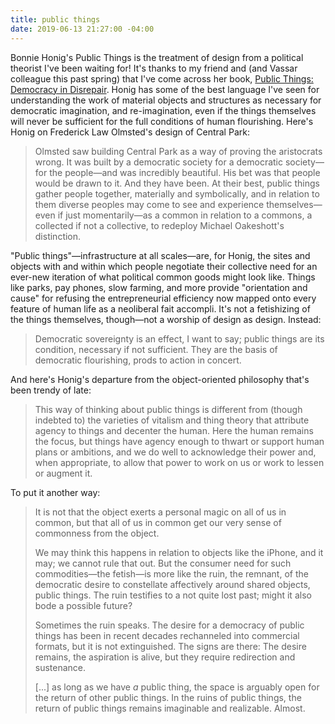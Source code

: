 ```yaml
---
title: public things
date: 2019-06-13 21:27:00 -04:00
---
```


Bonnie Honig's Public Things is the treatment of design from a political theorist I've been waiting for! It's thanks to my friend and (and Vassar colleague this past spring) that I've come across her book, [Public Things: Democracy in Disrepair](https://www.indiebound.org/book/9780823276417). Honig has some of the best language I've seen for understanding the work of material objects and structures as necessary for democratic imagination, and re-imagination, even if the things themselves will never be sufficient for the full conditions of human flourishing. Here's Honig on Frederick Law Olmsted's design of Central Park:

>Olmsted saw building Central Park as a way of proving the aristocrats wrong. It was built by a democratic society for a democratic society—for the people—and was incredibly beautiful. His bet was that people would be drawn to it. And they have been. At their best, public things gather people together, materially and symbolically, and in relation to them diverse peoples may come to see and experience themselves—even if just momentarily—as a common in relation to a commons, a collected if not a collective, to redeploy Michael Oakeshott's distinction.

"Public things"—infrastructure at all scales—are, for Honig, the sites and objects with and within which people negotiate their collective need for an ever-new iteration of what political common goods might look like. Things like parks, pay phones, slow farming, and more provide "orientation and cause" for refusing the entrepreneurial efficiency now mapped onto every feature of human life as a neoliberal fait accompli. It's not a fetishizing of the things themselves, though—not a worship of design as design. Instead:

>Democratic sovereignty is an effect, I want to say; public things are its condition, necessary if not sufficient. They are the basis of democratic flourishing, prods to action in concert.

And here's Honig's departure from the object-oriented philosophy that's been trendy of late:

>This way of thinking about public things is different from (though indebted to) the varieties of vitalism and thing theory that attribute agency to things and decenter the human. Here the human remains the focus, but things have agency enough to thwart or support human plans or ambitions, and we do well to acknowledge their power and, when appropriate, to allow that power to work on us or work to lessen or augment it.

To put it another way:

>It is not that the object exerts a personal magic on all of us in common, but that all of us in common get our very sense of commonness from the object.
>
>We may think this happens in relation to objects like the iPhone, and it may; we cannot rule that out. But the consumer need for such commodities—the fetish—is more like the ruin, the remnant, of the democratic desire to constellate affectively around shared objects, public things. The ruin testifies to a not quite lost past; might it also bode a possible future?
>
>Sometimes the ruin speaks. The desire for a democracy of public things has been in recent decades rechanneled into commercial formats, but it is not extinguished. The signs are there: The desire remains, the aspiration is alive, but they require redirection and sustenance.
>
>[...] as long as we have *a* public thing, the space is arguably open for the return of other public things. In the ruins of public things, the return of public things remains imaginable and realizable. Almost.




